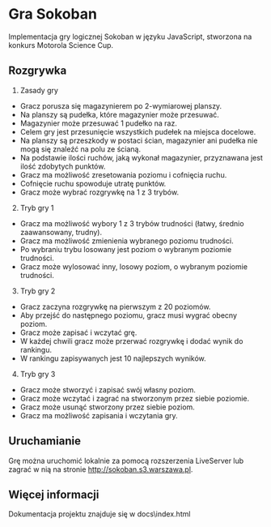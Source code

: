 
# Gra Sokoban

  

Implementacja gry logicznej Sokoban w języku JavaScript, stworzona na konkurs Motorola Science Cup.

  

## Rozgrywka

  

1. Zasady gry

* Gracz porusza się magazynierem po 2-wymiarowej planszy.
* Na planszy są pudełka, które magazynier może przesuwać.
* Magazynier może przesuwać 1 pudełko na raz.
* Celem gry jest przesunięcie wszystkich pudełek na miejsca docelowe.
* Na planszy są przeszkody w postaci ścian, magazynier ani pudełka nie mogą się znaleźć na polu ze ścianą.
* Na podstawie ilości ruchów, jaką wykonał magazynier, przyznawana jest ilość zdobytych punktów.
* Gracz ma możliwość zresetowania poziomu i cofnięcia ruchu.
* Cofnięcie ruchu spowoduje utratę punktów.
* Gracz może wybrać rozgrywkę na 1 z 3 trybów.

2. Tryb gry 1
* Gracz ma możliwość wybory 1 z 3 trybów trudności (łatwy,  średnio zaawansowany, trudny).
* Gracz ma możliwość zmienienia wybranego poziomu trudności.
* Po wybraniu trybu losowany jest poziom o wybranym poziomie trudności.
* Gracz może wylosować inny, losowy poziom, o wybranym poziomie trudności.

3. Tryb gry 2
* Gracz zaczyna rozgrywkę na pierwszym z 20 poziomów.
* Aby przejść do następnego poziomu, gracz musi wygrać obecny poziom.
* Gracz może zapisać i wczytać grę.
* W każdej chwili gracz może przerwać rozgrywkę i dodać wynik do rankingu.
* W rankingu zapisywanych jest 10 najlepszych wyników.

4. Tryb gry 3
* Gracz może stworzyć i zapisać swój własny poziom.
* Gracz może wczytać i zagrać na stworzonym przez siebie poziomie.
* Gracz może usunąć stworzony przez siebie poziom.
* Gracz ma możliwość zapisania i wczytania gry.



## Uruchamianie
Grę można uruchomić lokalnie za pomocą rozszerzenia LiveServer lub zagrać w nią na stronie http://sokoban.s3.warszawa.pl.

## Więcej informacji
Dokumentacja projektu znajduje się w docs\index.html